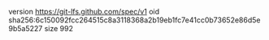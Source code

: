 version https://git-lfs.github.com/spec/v1
oid sha256:6c150092fcc264515c8a3118368a2b19eb1fc7e41cc0b73652e86d5e9b5a5227
size 992

